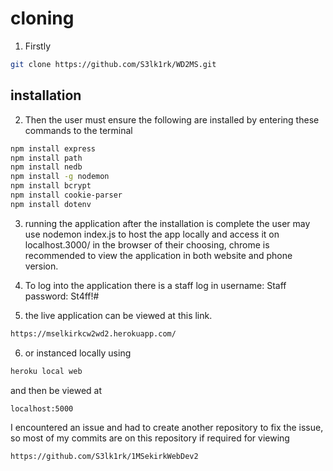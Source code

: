 # cloning
1. Firstly 
```bash
git clone https://github.com/S3lk1rk/WD2MS.git
```
## installation
2. Then the user must ensure the following are installed by entering these commands to the terminal
```bash
npm install express
npm install path
npm install nedb
npm install -g nodemon
npm install bcrypt
npm install cookie-parser
npm install dotenv
```
3. running the application
after the installation is complete the user may use nodemon index.js to host the app locally and 
access it on localhost.3000/ in the browser of their choosing, chrome is recommended to view the 
application in both website and phone version.

4. To log into the application there is a staff log in 
username: Staff
password: St4ff!#
 
5. the live application can be viewed at this link.
```bash
https://mselkirkcw2wd2.herokuapp.com/
```
6. or instanced locally using 
```bash
heroku local web
```
and then be viewed at 
```bash
localhost:5000
```
I encountered an issue and had to create another repository to fix the issue, so most of my commits are on this repository if required for viewing
```bash
https://github.com/S3lk1rk/1MSekirkWebDev2
```

